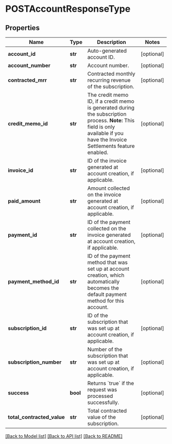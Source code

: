 # POSTAccountResponseType

## Properties
Name | Type | Description | Notes
------------ | ------------- | ------------- | -------------
**account_id** | **str** | Auto-generated account ID.  | [optional] 
**account_number** | **str** | Account number.  | [optional] 
**contracted_mrr** | **str** | Contracted monthly recurring revenue of the subscription.  | [optional] 
**credit_memo_id** | **str** | The credit memo ID, if a credit memo is generated during the subscription process.  **Note:** This field is only available if you have the Invoice Settlements feature enabled.  | [optional] 
**invoice_id** | **str** | ID of the invoice generated at account creation, if applicable.  | [optional] 
**paid_amount** | **str** | Amount collected on the invoice generated at account creation, if applicable.  | [optional] 
**payment_id** | **str** | ID of the payment collected on the invoice generated at account creation, if applicable.  | [optional] 
**payment_method_id** | **str** | ID of the payment method that was set up at account creation, which automatically becomes the default payment method for this account.  | [optional] 
**subscription_id** | **str** | ID of the subscription that was set up at account creation, if applicable.  | [optional] 
**subscription_number** | **str** | Number of the subscription that was set up at account creation, if applicable.  | [optional] 
**success** | **bool** | Returns &#x60;true&#x60; if the request was processed successfully.  | [optional] 
**total_contracted_value** | **str** | Total contracted value of the subscription.  | [optional] 

[[Back to Model list]](../README.md#documentation-for-models) [[Back to API list]](../README.md#documentation-for-api-endpoints) [[Back to README]](../README.md)


